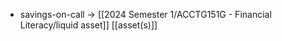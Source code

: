 
- savings-on-call $\rightarrow$ [[2024 Semester 1/ACCTG151G - Financial Literacy/liquid asset]] [[asset(s)]]